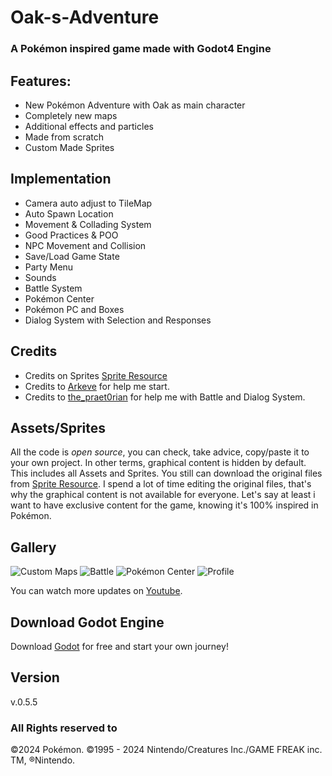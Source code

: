 # Oak-s-Adventure

### A Pokémon inspired game made with Godot4 Engine

## Features:

- New Pokémon Adventure with Oak as main character
- Completely new maps
- Additional effects and particles
- Made from scratch
- Custom Made Sprites

## Implementation

- Camera auto adjust to TileMap
- Auto Spawn Location
- Movement & Collading System
- Good Practices & POO
- NPC Movement and Collision
- Save/Load Game State
- Party Menu
- Sounds
- Battle System
- Pokémon Center
- Pokémon PC and Boxes
- Dialog System with Selection and Responses

## Credits

- Credits on Sprites [Sprite Resource](https://www.spriters-resource.com/)
- Credits to [Arkeve](https://www.youtube.com/@Arkeve) for help me start.
- Credits to [the_praet0rian](https://www.youtube.com/@the_praet0rian) for help me with Battle and Dialog System.

## Assets/Sprites

All the code is *open source*, you can check, take advice, copy/paste it to your own project.
In other terms, graphical content is hidden by default. This includes all Assets and Sprites.
You still can download the original files from [Sprite Resource](https://www.spriters-resource.com/).
I spend a lot of time editing the original files, that's why the graphical content is not available for everyone.
Let's say at least i want to have exclusive content for the game, knowing it's 100% inspired in Pokémon.

## Gallery

![Custom Maps](https://i.ibb.co/vqCfCFj/galery1.png "Custom Maps")
![Battle](https://i.ibb.co/cQCjZKB/galery2.png "Pokémon Battle")
![Pokémon Center](https://i.ibb.co/vLxQn1m/galery3.png "Pokémon Boxes")
![Profile](https://i.ibb.co/J2ZyFv4/profile.png "Oak's Profile")

You can watch more updates on [Youtube](https://www.youtube.com/@AllisonCode).

## Download Godot Engine
Download [Godot](https://godotengine.org/) for free and start your own journey!

## Version
v.0.5.5

### All Rights reserved to
&copy;2024 Pokémon. ©1995 - 2024 Nintendo/Creatures Inc./GAME FREAK inc. TM, ®Nintendo.
